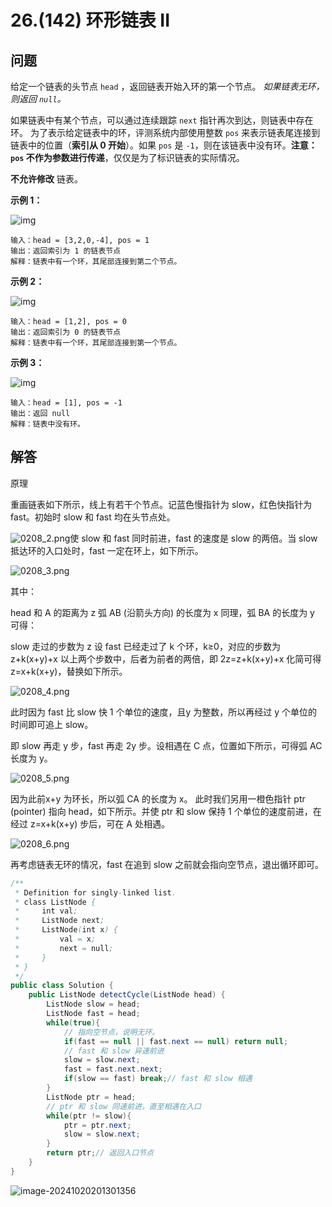 # 26.(142) 环形链表 II

## 问题

给定一个链表的头节点  `head` ，返回链表开始入环的第一个节点。 *如果链表无环，则返回 `null`。*

如果链表中有某个节点，可以通过连续跟踪 `next` 指针再次到达，则链表中存在环。 为了表示给定链表中的环，评测系统内部使用整数 `pos` 来表示链表尾连接到链表中的位置（**索引从 0 开始**）。如果 `pos` 是 `-1`，则在该链表中没有环。**注意：`pos` 不作为参数进行传递**，仅仅是为了标识链表的实际情况。

**不允许修改** 链表。

 

**示例 1：**

![img](https://panger-1330565050.cos.ap-beijing.myqcloud.com/202410202010591.png)

```
输入：head = [3,2,0,-4], pos = 1
输出：返回索引为 1 的链表节点
解释：链表中有一个环，其尾部连接到第二个节点。
```

**示例 2：**

![img](https://panger-1330565050.cos.ap-beijing.myqcloud.com/202410202010739.png)

```
输入：head = [1,2], pos = 0
输出：返回索引为 0 的链表节点
解释：链表中有一个环，其尾部连接到第一个节点。
```

**示例 3：**

![img](https://panger-1330565050.cos.ap-beijing.myqcloud.com/202410202010733.png)

```
输入：head = [1], pos = -1
输出：返回 null
解释：链表中没有环。
```

## 解答

原理

重画链表如下所示，线上有若干个节点。记蓝色慢指针为 slow，红色快指针为 fast。初始时 slow 和 fast 均在头节点处。

![0208_2.png](https://panger-1330565050.cos.ap-beijing.myqcloud.com/202410202011998.png)使 slow 和 fast 同时前进，fast 的速度是 slow 的两倍。当 slow 抵达环的入口处时，fast 一定在环上，如下所示。

![0208_3.png](https://panger-1330565050.cos.ap-beijing.myqcloud.com/202410202011834.png)

其中：

head 和 A 的距离为 z
弧 AB (沿箭头方向) 的长度为 x
同理，弧 BA 的长度为 y
可得：

slow 走过的步数为 z
设 fast 已经走过了 k 个环，k≥0，对应的步数为 z+k(x+y)+x
以上两个步数中，后者为前者的两倍，即 2z=z+k(x+y)+x
化简可得 z=x+k(x+y)，替换如下所示。

![0208_4.png](https://panger-1330565050.cos.ap-beijing.myqcloud.com/202410202011580.png)

此时因为 fast 比 slow 快 1 个单位的速度，且y 为整数，所以再经过 y 个单位的时间即可追上 slow。

即 slow 再走 y 步，fast 再走 2y 步。设相遇在 C 点，位置如下所示，可得弧 AC 长度为 y。

![0208_5.png](https://panger-1330565050.cos.ap-beijing.myqcloud.com/202410202012895.png)

因为此前x+y 为环长，所以弧 CA 的长度为 x。
此时我们另用一橙色指针 ptr (pointer) 指向 head，如下所示。并使 ptr 和 slow 保持 1 个单位的速度前进，在经过 z=x+k(x+y) 步后，可在 A 处相遇。

![0208_6.png](https://panger-1330565050.cos.ap-beijing.myqcloud.com/202410202012444.png)

再考虑链表无环的情况，fast 在追到 slow 之前就会指向空节点，退出循环即可。

```java
/**
 * Definition for singly-linked list.
 * class ListNode {
 *     int val;
 *     ListNode next;
 *     ListNode(int x) {
 *         val = x;
 *         next = null;
 *     }
 * }
 */
public class Solution {
    public ListNode detectCycle(ListNode head) {
        ListNode slow = head;
        ListNode fast = head;
        while(true){
            // 指向空节点，说明无环。
            if(fast == null || fast.next == null) return null;
            // fast 和 slow 异速前进
            slow = slow.next;
            fast = fast.next.next;
            if(slow == fast) break;// fast 和 slow 相遇
        }
        ListNode ptr = head;
        // ptr 和 slow 同速前进，直至相遇在入口
        while(ptr != slow){
            ptr = ptr.next;
            slow = slow.next;
        }
        return ptr;// 返回入口节点
    }
}
```

![image-20241020201301356](https://panger-1330565050.cos.ap-beijing.myqcloud.com/202410202013549.png)
